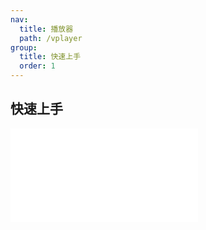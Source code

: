 ```yaml
---
nav:
  title: 播放器
  path: /vplayer
group:
  title: 快速上手
  order: 1
---
```


## 快速上手

<embed src="../README.md"></embed>
